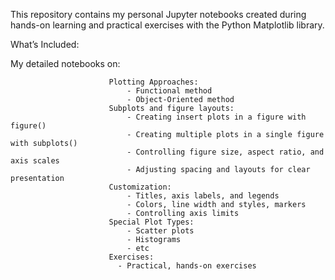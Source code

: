 This repository contains my personal Jupyter notebooks created during hands-on learning and practical exercises with the Python Matplotlib library.

What’s Included:

My detailed notebooks on:

                          Plotting Approaches:
                              - Functional method
                              - Object-Oriented method
                          Subplots and figure layouts:
                              - Creating insert plots in a figure with figure()
                              - Creating multiple plots in a single figure with subplots()
                              - Controlling figure size, aspect ratio, and axis scales
                              - Adjusting spacing and layouts for clear presentation
                          Customization:
                              - Titles, axis labels, and legends
                              - Colors, line width and styles, markers
                              - Controlling axis limits
                          Special Plot Types:
                              - Scatter plots
                              - Histograms
                              - etc
                          Exercises:
                            - Practical, hands-on exercises
                          
